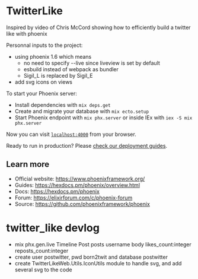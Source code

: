 # TwitterLike


Inspired by video of Chris McCord showing how to efficiently build a twitter like with phoenix

Personnal inputs to the project:
  - using phoenix 1.6 which means
    - no need to specify --live since liveview is set by default
    - esbuild instead of webpack as bundler
    - Sigil_L is replaced by Sigil_E
  - add svg icons on views




To start your Phoenix server:

  * Install dependencies with `mix deps.get`
  * Create and migrate your database with `mix ecto.setup`
  * Start Phoenix endpoint with `mix phx.server` or inside IEx with `iex -S mix phx.server`

Now you can visit [`localhost:4000`](http://localhost:4000) from your browser.

Ready to run in production? Please [check our deployment guides](https://hexdocs.pm/phoenix/deployment.html).

## Learn more

  * Official website: https://www.phoenixframework.org/
  * Guides: https://hexdocs.pm/phoenix/overview.html
  * Docs: https://hexdocs.pm/phoenix
  * Forum: https://elixirforum.com/c/phoenix-forum
  * Source: https://github.com/phoenixframework/phoenix



# twitter_like devlog


  - mix phx.gen.live Timeline Post posts username body likes_count:integer reposts_count:integer
  - create user postwitter, pwd born2twit and database postwitter
  - create TwitterLikeWeb.Utils.IconUtils module to handle svg, and add several svg to the code
